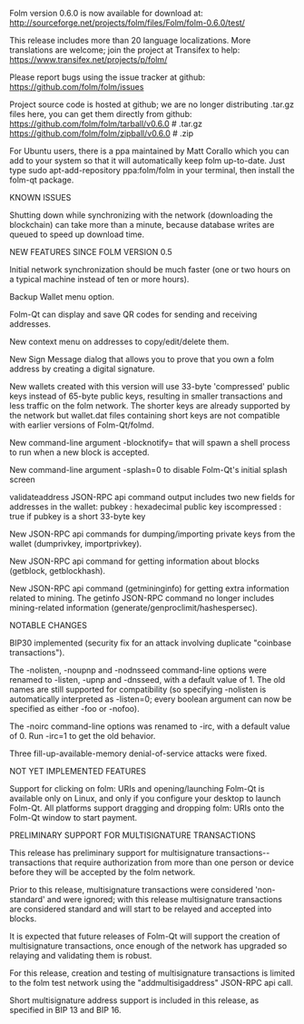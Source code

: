 Folm version 0.6.0 is now available for download at:
http://sourceforge.net/projects/folm/files/Folm/folm-0.6.0/test/

This release includes more than 20 language localizations.
More translations are welcome; join the
project at Transifex to help:
https://www.transifex.net/projects/p/folm/

Please report bugs using the issue tracker at github:
https://github.com/folm/folm/issues

Project source code is hosted at github; we are no longer
distributing .tar.gz files here, you can get them
directly from github:
https://github.com/folm/folm/tarball/v0.6.0  # .tar.gz
https://github.com/folm/folm/zipball/v0.6.0  # .zip

For Ubuntu users, there is a ppa maintained by Matt Corallo which
you can add to your system so that it will automatically keep
folm up-to-date.  Just type
sudo apt-add-repository ppa:folm/folm
in your terminal, then install the folm-qt package.


KNOWN ISSUES

Shutting down while synchronizing with the network
(downloading the blockchain) can take more than a minute,
because database writes are queued to speed up download
time.


NEW FEATURES SINCE FOLM VERSION 0.5

Initial network synchronization should be much faster
(one or two hours on a typical machine instead of ten or more
hours).

Backup Wallet menu option.

Folm-Qt can display and save QR codes for sending
and receiving addresses.

New context menu on addresses to copy/edit/delete them.

New Sign Message dialog that allows you to prove that you
own a folm address by creating a digital
signature.

New wallets created with this version will
use 33-byte 'compressed' public keys instead of
65-byte public keys, resulting in smaller
transactions and less traffic on the folm
network. The shorter keys are already supported
by the network but wallet.dat files containing
short keys are not compatible with earlier
versions of Folm-Qt/folmd.

New command-line argument -blocknotify=<command>
that will spawn a shell process to run <command> 
when a new block is accepted.

New command-line argument -splash=0 to disable
Folm-Qt's initial splash screen

validateaddress JSON-RPC api command output includes
two new fields for addresses in the wallet:
pubkey : hexadecimal public key
iscompressed : true if pubkey is a short 33-byte key

New JSON-RPC api commands for dumping/importing
private keys from the wallet (dumprivkey, importprivkey).

New JSON-RPC api command for getting information about
blocks (getblock, getblockhash).

New JSON-RPC api command (getmininginfo) for getting
extra information related to mining. The getinfo
JSON-RPC command no longer includes mining-related
information (generate/genproclimit/hashespersec).



NOTABLE CHANGES

BIP30 implemented (security fix for an attack involving
duplicate "coinbase transactions").

The -nolisten, -noupnp and -nodnsseed command-line
options were renamed to -listen, -upnp and -dnsseed,
with a default value of 1. The old names are still
supported for compatibility (so specifying -nolisten
is automatically interpreted as -listen=0; every
boolean argument can now be specified as either
-foo or -nofoo).

The -noirc command-line options was renamed to
-irc, with a default value of 0. Run -irc=1 to
get the old behavior.

Three fill-up-available-memory denial-of-service
attacks were fixed.


NOT YET IMPLEMENTED FEATURES

Support for clicking on folm: URIs and
opening/launching Folm-Qt is available only on Linux,
and only if you configure your desktop to launch
Folm-Qt. All platforms support dragging and dropping
folm: URIs onto the Folm-Qt window to start
payment.


PRELIMINARY SUPPORT FOR MULTISIGNATURE TRANSACTIONS

This release has preliminary support for multisignature
transactions-- transactions that require authorization
from more than one person or device before they
will be accepted by the folm network.

Prior to this release, multisignature transactions
were considered 'non-standard' and were ignored;
with this release multisignature transactions are
considered standard and will start to be relayed
and accepted into blocks.

It is expected that future releases of Folm-Qt
will support the creation of multisignature transactions,
once enough of the network has upgraded so relaying
and validating them is robust.

For this release, creation and testing of multisignature
transactions is limited to the folm test network using
the "addmultisigaddress" JSON-RPC api call.

Short multisignature address support is included in this
release, as specified in BIP 13 and BIP 16.
